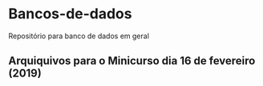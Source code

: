 # Bancos-de-dados
Repositório para banco de dados em geral


## Arquiquivos para o Minicurso dia 16 de fevereiro (2019)
